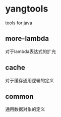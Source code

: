 # yangtools
tools for java

## more-lambda
对于lambda表达式的扩充

## cache
对于缓存通用逻辑的定义

## common
通用数据对象的定义
